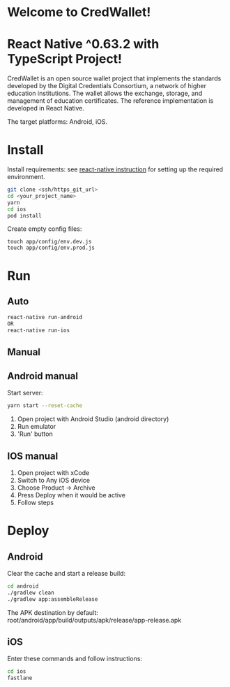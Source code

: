 # Welcome to CredWallet!

# React Native ^0.63.2 with TypeScript Project!

CredWallet is an open source wallet project that implements the standards developed by the Digital Credentials Consortium, a network of higher education institutions. The wallet allows the exchange, storage, and management of education certificates. The reference implementation is developed in React Native. 


The target platforms: Android, iOS.

# Install

Install requirements: see [react-native instruction](https://reactnative.dev/docs/environment-setup) for setting up the required environment.

```sh
git clone <ssh/https_git_url>
cd <your_project_name>
yarn
cd ios
pod install
```

Create empty config files:

```
touch app/config/env.dev.js
touch app/config/env.prod.js

```

# Run

## Auto

```sh
react-native run-android
OR
react-native run-ios
```

## Manual

## Android manual

Start server:

```sh
yarn start --reset-cache
```

1. Open project with Android Studio (android directory)
2. Run emulator
3. 'Run' button

## IOS manual

1. Open project with xCode
2. Switch to Any iOS device
3. Choose Product -> Archive
4. Press Deploy when it would be active
5. Follow steps

# Deploy

## Android

Clear the cache and start a release build:

```sh
cd android
./gradlew clean
./gradlew app:assembleRelease
```

The APK destination by default:
root/android/app/build/outputs/apk/release/app-release.apk

## iOS

Enter these commands and follow instructions:

```sh
cd ios
fastlane
```
